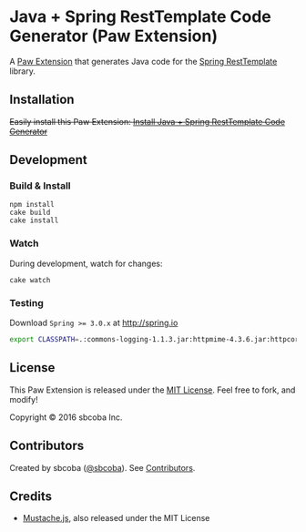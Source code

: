 <!--[![Build Status](https://travis-ci.org/luckymarmot/Paw-JavaSpringRestTemplateCodeGenerator.svg?branch=master)](https://travis-ci.org/luckymarmot/Paw-JavaSpringRestTemplateCodeGenerator)-->

# Java + Spring RestTemplate Code Generator (Paw Extension)

A [Paw Extension](http://luckymarmot.com/paw/extensions/) that generates Java code for the [Spring RestTemplate](https://spring.io/guides/gs/consuming-rest) library.

## Installation


~~Easily install this Paw Extension: [Install Java + Spring RestTemplate Code Generator](http://luckymarmot.com/paw/extensions/JavaSpringRestTemplateCodeGenerator)~~

## Development

### Build & Install

```shell
npm install
cake build
cake install
```

### Watch

During development, watch for changes:

```shell
cake watch
```

### Testing

Download `Spring >= 3.0.x` at http://spring.io 

```bash
export CLASSPATH=.:commons-logging-1.1.3.jar:httpmime-4.3.6.jar:httpcore-4.3.3.jar:httpclient-4.3.6.jar:fluent-hc-4.3.6.jar && javac SendRequest.java && java SendRequest
```

## License

This Paw Extension is released under the [MIT License](LICENSE). Feel free to fork, and modify!

Copyright © 2016 sbcoba Inc.

## Contributors

Created by sbcoba ([@sbcoba](https://github.com/sbcoba)). See [Contributors](https://github.com/sbcoba/Paw-JavaSpringRestTemplateCodeGenerator/graphs/contributors).

## Credits

* [Mustache.js](https://github.com/janl/mustache.js/), also released under the MIT License
